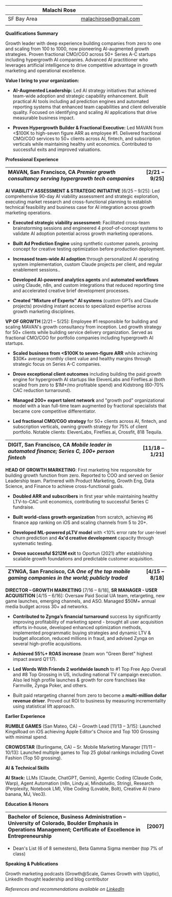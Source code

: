   
|  | Malachi Rose |  |
| :---- | ----- | ----- |
| SF Bay Area |  | malachirose@gmail.com |
|  |  |  |

**Qualifications Summary**

Growth leader with deep experience building companies from zero to one and scaling from 100 to 1000, now pioneering AI-augmented growth strategies. Proven fractional CMO/CGO across 50+ Series A-C startups including hypergrowth AI companies. Advanced AI practitioner who leverages artificial intelligence to drive competitive advantage in growth marketing and operational excellence.

**Value I bring to your organization:**

* **AI-Augmented Leadership:** Led AI strategy initiatives that achieved team-wide adoption and strategic capability enhancement. Built practical AI tools including ad prediction engines and automated reporting systems that enhanced team capabilities and client deliverable quality. Focused on identifying and scaling AI applications that drive measurable business impact.

* **Proven Hypergrowth Builder & Fractional Executive:** Led MAVAN from \<$100K to high-seven figure ARR as employee \#1. Delivered fractional CMO/CGO services to 50+ clients across AI, fintech, and subscription verticals while maintaining healthy unit economics. Contributed to successful exits and improved valuations.

**Professional Experience**

| MAVAN, San Francisco, CA *Premier growth consultancy serving hypergrowth tech companies* | \[2/21 – 9/25\] |
| :---- | ----: |

**AI VIABILITY ASSESSMENT & STRATEGIC INITIATIVE** \[6/25 – 9/25\]: Led comprehensive 90-day AI viability assessment and strategic exploration, executing market research and cross-functional planning to establish technical feasibility and business case for AI integration across growth marketing operations.

* **Executed strategic viability assessment:** Facilitated cross-team brainstorming sessions and engineered 4 proof-of-concept systems to validate AI adoption potential across growth marketing operations.

* **Built Ad Prediction Engine** using synthetic customer panels, proving concept for creative testing optimization before production deployment.

* **Increased team-wide AI adoption** through personalized AI operating system implementation, custom Claude projects per client, and regular enablement sessions..

* **Developed AI-powered analytics agents** and **automated workflows** using Claude, n8n, and custom integrations that reduced reporting time and accelerated creative brief development processes.

* **Created "Mixture of Experts" AI systems** (custom GPTs and Claude projects) providing instant access to specialized expertise across growth marketing disciplines.

**VP OF GROWTH** \[2/21 – 5/25\]: Employee \#1 responsible for building and scaling MAVAN's growth consultancy from inception. Led growth strategy for 50+ clients while building service delivery organization. Served as fractional CMO/CGO for portfolio companies including hypergrowth AI startups.

* **Scaled business from \<$100K to seven-figure ARR** while achieving $30K+ average monthly client value and healthy margins through strategic focus on Series A-C companies.

* **Drove exceptional client outcomes** including building the paid growth engine for hypergrowth AI startups like ElevenLabs and Fireflies.ai (both scaled from zero to $1M+/mo profitable spend) and Kidstrong (60-70% CAC reduction turnaround).

* **Managed 200+ expert talent network** and "growth pod" organizational model with a lean full-time team augmented by fractional specialists that became core competitive differentiator.

* **Led fractional CMO/CGO strategy** for 50+ clients across AI, fintech, and subscription verticals, owning growth strategy for 75% of client portfolio. Notable clients: ElevenLabs, Fireflies.ai, Crossfit, 818 Tequila.

| DIGIT, San Francisco, CA *Mobile leader in automated finance; Series C, 100+ person fintech* | \[11/18 – 1/21\] |
| :---- | ----: |

**HEAD OF GROWTH MARKETING**: First marketing hire responsible for building growth function from zero. Reported to COO and served on Senior Leadership team. Partnered with Product Marketing, Growth Eng, Data Science, and Finance to achieve cross-functional goals.

* **Doubled ARR and subscribers** in first year while maintaining healthy LTV-to-CAC unit economics, contributing to successful Series C fundraise.

* **Built world-class growth organization** from scratch, achieving \#6 finance app ranking on iOS and scaling channels from 5 to 20+.

* **Developed ML-powered pLTV model** with \<10% error rate for user-level churn prediction and **4x'd creative development** capacity through systematic testing.

* **Drove successful $212M exit** to Oportun (2021) after establishing scalable growth foundations and predictable customer acquisition.

| ZYNGA, San Francisco, CA *One of the top mobile gaming companies in the world; publicly traded* | \[4/15 – 8/18\] |
| :---- | ----: |

**DIRECTOR – GROWTH MARKETING** \[7/16 – 8/18\], **SR MANAGER \- USER ACQUISITION** \[4/15 – 6/16\]: Oversaw Paid Social UA team, retargeting, new game launches, emerging channels, and ASO. Managed $50M+ annual media budget across 30+ ad networks.

* **Contributed to Zynga’s financial turnaround** success by significantly improving profitability of marketing spend \- brought all user acquisition efforts in-house, developed enhanced optimization methods, implemented programmatic buying strategies and dynamic LTV & budget allocation, reduced millions in fraud, and advised Zynga on several high-profile acquisitions. 

* **Achieved 55%+ ROAS increase** (team won "Green Beret" highest impact award Q1'17). 

* **Led Words With Friends 2 worldwide launch** to \#1 Top Free App Overall and \#8 Top Grossing in US, including national TV campaign execution. Also led high profile launches & growth for core franchises like Farmville, Zynga Poker, and others.

* Built paid retargeting channel from zero to become a **multi-million dollar revenue driver**. Proved out ROI to business by measuring incrementality using statistical lift approach.

**Earlier Experience**

**RUMBLE GAMES** (San Mateo, CA) – Growth Lead \[11/13 – 3/15\]: Launched KingsRoad on iOS achieving Apple Editor's Choice and Top 100 Grossing with minimal spend. 

**CROWDSTAR** (Burlingame, CA) – Sr. Mobile Marketing Manager \[11/11 – 10/13\]: Launched multiple games to Top 25 global rankings including Covet Fashion (Top 50 grossing).

**AI & Technical Skills**

**AI Stack:** LLMs (Claude, ChatGPT, Gemini), Agentic Coding (Claude Code, Warp), Agent Automation (n8n, Lindy.ai, Mindstudio, String), Research (Perplexity, Notebook LM), Vibe Coding (Lovable, Bolt), Creative AI (nano banana, MJ, Veo3).

**Education & Honors**

| Bachelor of Science, Business Administration – University of Colorado, Boulder Emphasis in Operations Management; Certificate of Excellence in Entrepreneurship | \[2007\] |
| :---- | ----: |

* Dean's List (6 of 8 semesters), Beta Gamma Sigma member (top 7% of class)

**Speaking & Publications**

Growth marketing podcasts (Growth@Scale, Games Growth with Upptic), LinkedIn thought leadership and blog contributor

*References and recommendations available on [LinkedIn](http://linkedin.com/in/malachirose)*